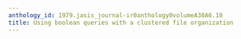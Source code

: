 ```yaml
---
anthology_id: 1979.jasis_journal-ir0anthology0volumeA30A6.10
title: Using boolean queries with a clustered file organization
---
```

